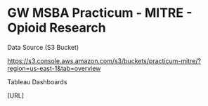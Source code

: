 # GW MSBA Practicum - MITRE - Opioid Research

Data Source (S3 Bucket)

https://s3.console.aws.amazon.com/s3/buckets/practicum-mitre/?region=us-east-1&tab=overview

Tableau Dashboards

[URL]
